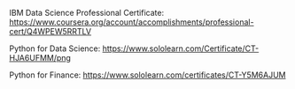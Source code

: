 IBM Data Science Professional Certificate: 
https://www.coursera.org/account/accomplishments/professional-cert/Q4WPEW5RRTLV

Python for Data Science: 
https://www.sololearn.com/Certificate/CT-HJA6UFMM/png

Python for Finance: https://www.sololearn.com/certificates/CT-Y5M6AJUM
